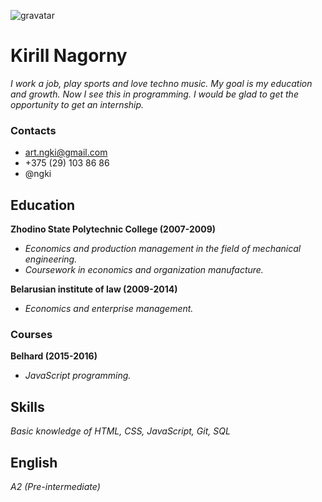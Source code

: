 ![gravatar](https://www.gravatar.com/avatar/d83e5f07fd51b36430b5eca94d8804df?s=300)

# Kirill Nagorny

_I work a job, play sports and love techno music. My goal is my education and growth. Now I see this in programming. I would be glad to get the opportunity to get an internship._

### Contacts

- art.ngki@gmail.com
- +375 (29) 103 86 86
- @ngki

## Education

**Zhodino State Polytechnic College (2007-2009)**

- _Economics and production management in the field of mechanical engineering._
- _Coursework in economics and organization manufacture._

**Belarusian institute of law (2009-2014)**

- _Economics and enterprise management._

### Courses

**Belhard (2015-2016)**

- _JavaScript programming._

## Skills

_Basic knowledge of HTML, CSS, JavaScript, Git, SQL_

## English

_A2 (Pre-intermediate)_

